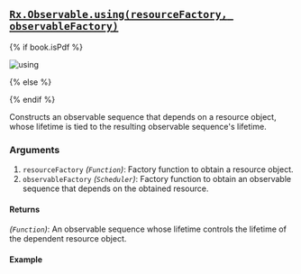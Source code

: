 ## [`Rx.Observable.using(resourceFactory, observableFactory)`](https://github.com/Reactive-Extensions/RxJS/blob/master/src/core/linq/observable/using.js)

{% if book.isPdf %}

![using](http://reactivex.io/documentation/operators/images/using.png)

{% else %}



{% endif %}

 Constructs an observable sequence that depends on a resource object, whose lifetime is tied to the resulting observable sequence's lifetime.

### Arguments
1. `resourceFactory` *(`Function`)*: Factory function to obtain a resource object.
2. `observableFactory` *(`Scheduler`)*: Factory function to obtain an observable sequence that depends on the obtained resource.

#### Returns
*(`Function`)*: An observable sequence whose lifetime controls the lifetime of the dependent resource object.

#### Example

[](http://jsbin.com/yewaf/1/embed?js,console)
